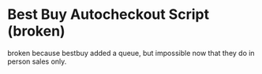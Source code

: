 # Best Buy Autocheckout Script (broken)
 
 broken because bestbuy added a queue, but impossible now that they do in person sales only.
